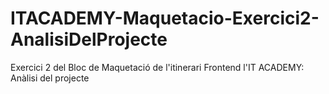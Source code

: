 # ITACADEMY-Maquetacio-Exercici2-AnalisiDelProjecte
Exercici 2 del Bloc de Maquetació de l'itinerari Frontend l'IT ACADEMY: Anàlisi del projecte
